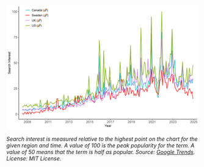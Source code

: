 ![](p_lgbtq.png)

*Search interest is measured relative to the highest point on the chart for the given region and time. A value of 100 is the peak popularity for the term. A value of 50 means that the term is half as popular. Source: [Google Trends](https://trends.google.com/trends/explore?date=2009-01-01%202025-03-31,2009-01-01%202025-03-31,2009-01-01%202025-03-31,2009-01-01%202025-03-31,2009-01-01%202025-03-31&geo=GB,SE,US,GB,CA&q=%2Fm%2F0hn10,%2Fm%2F0hn10,%2Fm%2F0hn10,%2Fm%2F0kpqd,%2Fm%2F0hn10&hl=en-GB). License: MIT License.*
